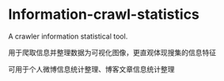 # Information-crawl-statistics
A crawler information statistical tool.

用于爬取信息并整理数据为可视化图像，更直观体现搜集的信息特征

可用于个人微博信息统计整理、博客文章信息统计整理